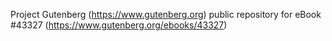 Project Gutenberg (https://www.gutenberg.org) public repository for eBook #43327 (https://www.gutenberg.org/ebooks/43327)
